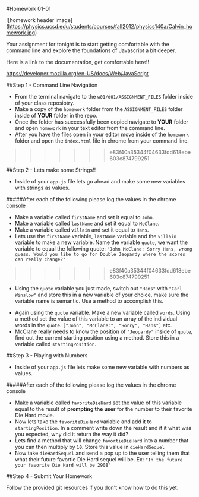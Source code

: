 #Homework 01-01

![homework header image]
(https://physics.ucsd.edu/students/courses/fall2012/physics140a/Calvin_homework.jpg)

Your assignment for tonight is to start getting comfortable with the command line and explore the foundations of Javascript a bit deeper.

Here is a link to the documentation, get comfortable here!!

https://developer.mozilla.org/en-US/docs/Web/JavaScript

##Step 1 - Command Line Navigation

- From the terminal navigate to the `w01/d01/ASSIGNMENT_FILES` folder inside of your class reposiotry.
- Make a copy of the `homework` folder from the `ASSIGNMENT_FILES` folder inside of **YOUR** folder in the repo.
- Once the folder has successfully been copied navigate to **YOUR** folder and open `homework` in your text editor from the command line.
- After you have the files open in your editor move inside of the `homework` folder and open the `index.html` file in chrome from your command line.
>>>>>>> e83f40a35344f04633fdd618ebe603c874799251

##Step 2 - Lets make some Strings!!

- Inside of your `app.js` file lets go ahead and make some new variables with strings as values.

#####After each of the following please log the values in the chrome console

- Make a variable called `firstName` and set it equal to `John`.
- Make a variable called `lastName` and set it equal to `McClane`.
- Make a variable called `villain` and set it equal to `Hans`.
- Lets use the `firstName` variable, `lastName` variable and the `villain` variable to make a new variable. Name the variable `quote`, we want the variable to equal the following quote: `"John McClane: Sorry Hans, wrong guess. Would you like to go for Double Jeopardy where the scores can really change?"`
>>>>>>> e83f40a35344f04633fdd618ebe603c874799251

<!-- are u thinking gsub here? -->
- Using the `quote` variable you just made, switch out `"Hans"` with `"Carl Winslow"` and store this in a new variable of your choice, make sure the variable name is semantic. Use a method to accomplish this.

<!-- Not touching on arrays until tuesday, maybe not the best idea to have them using them -->
<!-- could have them take a string with alot of movie titles, and index into the string the pull out only the text they want? -->
- Again using the `quote` variable. Make a new variable called `words`. Using a method set the value of this variable to an array of the individual words in the `quote`. `["John", "McClane:", "Sorry", "Hans"]` etc.
- McClane really needs to know the position of `"Jeopardy"` inside of `quote`, find out the current starting position using a method. Store this in a variable called `startingPosition`.

##Step 3 - Playing with Numbers

- Inside of your `app.js` file lets make some new variable with numbers as values.

#####After each of the following please log the values in the chrome console

- Make a variable called `favoriteDieHard` set the value of this variable equal to the result of **prompting the user** for the number to their favorite Die Hard movie.
- Now lets take the `favoriteDieHard` variable and add it to `startingPosition`. In a comment write down the result and if it what was you expected, why did it return the way it did?
- Lets find a method that will change `favortieDieHard` into a number that you can then multiply by `10`. Store this value in `dieHardSequel`
- Now take `dieHardSequel` and send a pop up to the user telling them that what their future favortie Die Hard sequel will be. Ex: `"In the future your favorite Die Hard will be 2908"`

##Step 4 - Submit Your Homework

<!-- walk them through the steps and also point them to the resource -->
Follow the provided git resources if you don't know how to do this yet.
